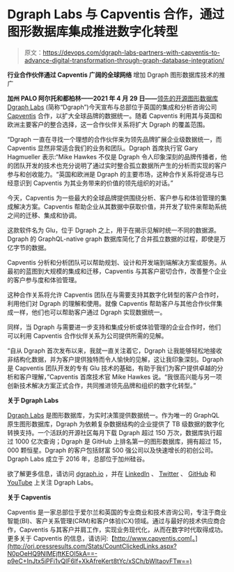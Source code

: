# Dgraph Labs 与 Capventis 合作，通过图形数据库集成推进数字化转型

> 原文：<https://devops.com/dgraph-labs-partners-with-capventis-to-advance-digital-transformation-through-graph-database-integration/>

**行业合作伙伴通过 Capventis 广阔的全球网络** 增加 Dgraph 图形数据库技术的推广

**加州 PALO 阿尔托和都柏林——2021 年 4 月 29 日——**[领先的开源图形数据库 Dgraph Labs](http://ori.pressresults.com/Stats/CountClickedLinks.aspx?N0pOeHQ9NIMEjftKEOI5kA==-p9eC+InJtx7vhT58GKPjDTWrk09OTx919B+Tq+2qQDXp/U11gLUO5g==) (简称“Dgraph”)今天宣布与总部位于英国的集成和分析咨询公司 [Capventis](http://ori.pressresults.com/Stats/CountClickedLinks.aspx?N0pOeHQ9NIMEjftKEOI5kA==-p9eC+InJtx7sx2FbSnWQFNj50SlkSTLE18C3uOStWd6KKQHPatk8DQ==) 合作，以扩大全球品牌的数据统一。随着 Capventis 利用其与英国和欧洲主要客户的整合选择，这一合作伙伴关系将扩大 Dgraph 的覆盖范围。

 “Dgraph 一直在寻找一个理想的合作伙伴来为领先品牌扩展企业级数据统一，而 Capventis 显然非常适合我们的业务和团队。Dgraph 首席执行官 Gary Hagmueller 表示:“Mike Hawkes 不仅是 Dgraph 令人印象深刻的品牌传播者，他的团队开发的技术也充分说明了通过实时整合孤立数据所产生的分析而实现的客户参与和创收能力。“英国和欧洲是 Dgraph 的主要市场，这种合作关系将促进与已经意识到 Capventis 为其业务带来的价值的领先组织的对话。”

今天，Capventis 为一些最大的全球品牌提供围绕分析、客户参与和体验管理的集成解决方案。Capventis 帮助企业从其数据中获取价值，并开发了软件来帮助系统之间的迁移、集成和协调。

这款软件名为 Glu，位于 Dgraph 之上，用于在揭示见解时统一不同的数据源。Dgraph 的 GraphQL-native graph 数据库简化了合并孤立数据的过程，即使是万亿字节的数据。

Capventis 分析和分析团队可以帮助规划、设计和开发端到端解决方案或服务。从最初的蓝图到大规模的集成和迁移，Capventis 与其客户密切合作，改善整个企业的客户参与度和体验管理。

这种合作关系将允许 Capventis 团队在与需要支持其数字化转型的客户合作时，利用他们对 Dgraph 的理解和使用。就像 Capventis 帮助客户与其他合作伙伴集成一样，他们也可以帮助客户通过 Dgraph 实现数据统一。

同样，当 Dgraph 与需要进一步支持和集成分析或体验管理的企业合作时，他们可以利用 Capventis 合作伙伴关系为公司提供所需的见解。

“自从 Dgraph 首次发布以来，我就一直关注着它，Dgraph 让我能够轻松地接收非结构化数据，并为客户提供独特而令人愉快的见解，这让我印象深刻。Dgraph 是 Capventis 团队开发的专有 Glu 技术的基础，有助于我们为客户提供卓越的分析和客户理解，”Capventis 首席技术官 Mike Hawkes 说。“我很高兴能与另一项创新技术解决方案正式合作，共同推进领先品牌和组织的数字化转型。”

**关于 Dgraph Labs**

[Dgraph Labs](http://ori.pressresults.com/Stats/CountClickedLinks.aspx?N0pOeHQ9NIMEjftKEOI5kA==-p9eC+InJtx56BXjSHJpsWWHZy/MO3fguvDQHg8z1XV3Fa4wCJUwNQw==) 是图形数据库，为实时决策提供数据统一。作为唯一的 GraphQL 原生图形数据库，Dgraph 为依赖复杂数据结构的企业提供了 TB 级数据的数字化转换支持。一个活跃的开源社区每月下载 Dgraph 超过 150 万次，数据库执行超过 1000 亿次查询；Dgraph 是 GitHub 上排名第一的图形数据库，拥有超过 15，000 颗恒星。Dgraph 的客户包括财富 500 强公司以及快速增长的初创公司。Dgraph Labs 成立于 2016 年，总部位于加州硅谷。

欲了解更多信息，请访问 [dgraph.io](http://ori.pressresults.com/Stats/CountClickedLinks.aspx?N0pOeHQ9NIMEjftKEOI5kA==-p9eC+InJtx4TPchwLcqEfoqi4/8A1fXg422CYmatS1Y3kMUe5ZwXcw==) ，并在 [LinkedIn](http://ori.pressresults.com/Stats/CountClickedLinks.aspx?N0pOeHQ9NIMEjftKEOI5kA==-p9eC+InJtx6+klTR02LeP36INMwP20RGAayxoJGocx5mQ+7KYgDxgg==) 、 [Twitter](http://ori.pressresults.com/Stats/CountClickedLinks.aspx?N0pOeHQ9NIMEjftKEOI5kA==-p9eC+InJtx7IJGUFmnWw8bsPW0jMD8D/V+m9IDFPv5xeRYjsAEFCdw==) 、 [GitHub](http://ori.pressresults.com/Stats/CountClickedLinks.aspx?N0pOeHQ9NIMEjftKEOI5kA==-p9eC+InJtx4vPTcUgDEm6x19GaV16KEJU+NY6gl/ANjmTjUiDaZT8Q==) 和 [YouTube](http://ori.pressresults.com/Stats/CountClickedLinks.aspx?N0pOeHQ9NIMEjftKEOI5kA==-p9eC+InJtx7WE9HTQfW4+a4U6eKwiJID9PpZgpc9q3k3c3+lHm7dFg==) 上关注 Dgraph Labs。

**关于 Capventis**

Capventis 是一家总部位于爱尔兰和英国的专业商业和技术咨询公司，专注于商业智能(BI)、客户关系管理(CRM)和客户体验(CX)领域。通过与最好的技术供应商合作，Capventis 与其客户并肩工作，实现业务现代化，从而在数字时代取得成功。更多关于 Capventis 的信息，请访问:【http://www.capventis.com[。](http://ori.pressresults.com/Stats/CountClickedLinks.aspx?N0pOeHQ9NIMEjftKEOI5kA==-p9eC+InJtx5iPFi1vQlF6lf+XkAfreKert8tYc/xSCh/bWItaovFTw==)